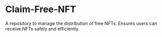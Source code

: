 # Claim-Free-NFT
A repository to manage the distribution of free NFTs. Ensures users can receive NFTs safely and efficiently.
